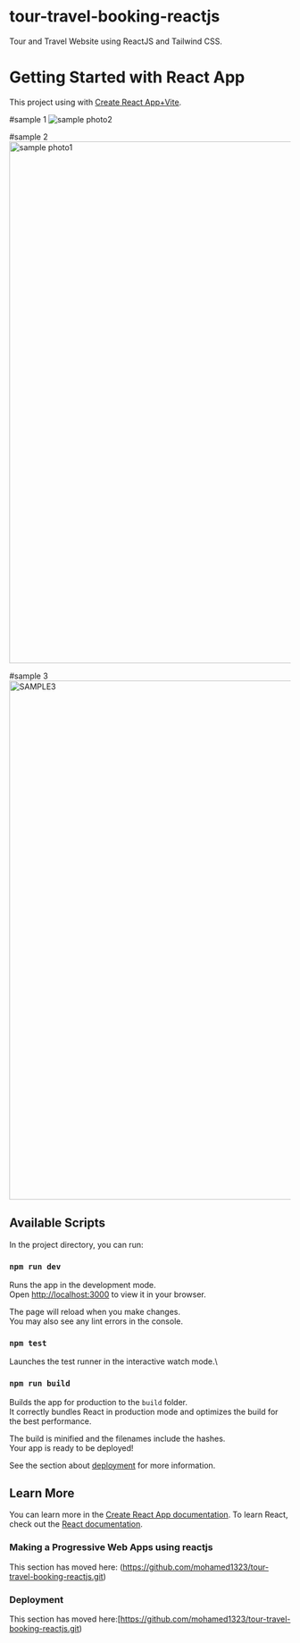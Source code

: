 # tour-travel-booking-reactjs
 Tour and Travel Website using ReactJS and Tailwind CSS. 
# Getting Started with  React App
This project using with [Create React App+Vite](https://github.com/mohamed1323/tour-travel-booking-reactjs.git).

#sample 1
![sample photo2](https://github.com/mohamed1323/tour-travel-booking-reactjs/assets/114732963/147b2e7a-0842-4288-ba68-391355eb1431)


#sample 2
<img width="934" alt="sample photo1" src="https://github.com/mohamed1323/tour-travel-booking-reactjs/assets/114732963/3e3df2b3-131d-4f0e-9a83-5a59b1bba68d">


#sample 3
<img width="929" alt="SAMPLE3" src="https://github.com/mohamed1323/tour-travel-booking-reactjs/assets/114732963/393da243-0a36-41bd-a334-2cd145cbf666">


## Available Scripts

In the project directory, you can run:

### `npm run dev`

Runs the app in the development mode.\
Open [http://localhost:3000](http://localhost:3000) to view it in your browser.

The page will reload when you make changes.\
You may also see any lint errors in the console.

### `npm test`

Launches the test runner in the interactive watch mode.\

### `npm run build`

Builds the app for production to the `build` folder.\
It correctly bundles React in production mode and optimizes the build for the best performance.

The build is minified and the filenames include the hashes.\
Your app is ready to be deployed!

See the section about [deployment](https://github.com/mohamed1323/tour-travel-booking-reactjs.git) for more information.

## Learn More

You can learn more in the [Create React App documentation](https://github.com/mohamed1323/projects-reactjs.git).
To learn React, check out the [React documentation](https://reactjs.org/).



### Making a Progressive Web Apps using reactjs

This section has moved here: (https://github.com/mohamed1323/tour-travel-booking-reactjs.git)


### Deployment

This section has moved here:[https://github.com/mohamed1323/tour-travel-booking-reactjs.git)





